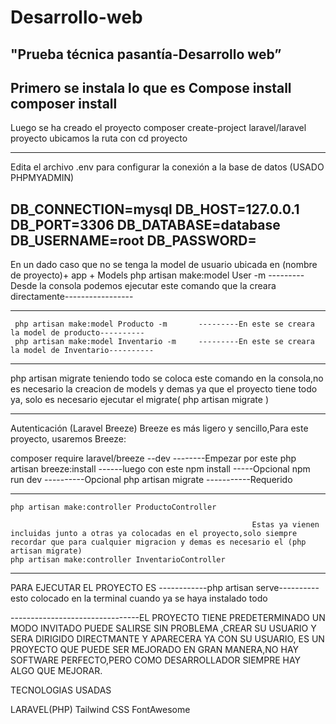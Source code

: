 # Desarrollo-web
"Prueba técnica pasantía-Desarrollo web” 
--------------------------------------------------------------------------------------------------------
Primero se instala lo que es Compose install
composer install     
----------------------------------------------------------------------------------------------------------------------------------
Luego se ha creado el proyecto
composer create-project laravel/laravel proyecto
ubicamos la ruta con cd proyecto


--------------------------------------------------------------------------------------------------------

Edita el archivo .env para configurar la conexión a la base de datos (USADO PHPMYADMIN)

DB_CONNECTION=mysql
DB_HOST=127.0.0.1
DB_PORT=3306
DB_DATABASE=database
DB_USERNAME=root
DB_PASSWORD=
--------------------------------------------------------------------------------------------------------
En un dado caso que no se tenga la model de usuario ubicada en (nombre de proyecto)+ app + Models
    php artisan make:model User -m              ---------Desde la consola podemos ejecutar este comando que la creara directamente-----------------
    
--------------------------------------------------------------------------------------------------------

     php artisan make:model Producto -m       ---------En este se creara la model de producto----------
     php artisan make:model Inventario -m     ---------En este se creara la model de Inventario----------

------------------------------------------------------------------------------------------------------------
php artisan migrate                                   teniendo todo se coloca este comando en la consola,no es necesario la creacion de models y demas ya que el proyecto tiene todo ya,
                                                       solo es necesario ejecutar el migrate( php artisan migrate )


------------------------------------------------------------------------------------------------------------------------------------------------------------------------------------------------------------------------
Autenticación (Laravel Breeze) 
Breeze es más ligero y sencillo,Para este proyecto, usaremos Breeze:

composer require laravel/breeze --dev              --------Empezar por este 
php artisan breeze:install                         ------luego con este
npm install                                         -----Opcional
npm run dev                                         ----------Opcional
php artisan migrate                                  -----------Requerido



----------------------------------------------------------------------------------------------------------------------------------------------------------------------------

    php artisan make:controller ProductoController
    
                                                          Estas ya vienen incluidas junto a otras ya colocadas en el proyecto,solo siempre recordar que para cualquier migracion y demas es necesario el (php artisan migrate)
    php artisan make:controller InventarioController
    

----------------------------------------------------------------------------------------------------------------------------------------------------------------------------

PARA EJECUTAR EL PROYECTO ES 
------------php artisan serve---------- esto colocado en la terminal cuando ya se haya instalado todo

--------------------------------EL PROYECTO TIENE PREDETERMINADO UN MODO INVITADO PUEDE SALIRSE SIN PROBLEMA ,CREAR SU USUARIO Y SERA DIRIGIDO DIRECTMANTE Y APARECERA YA CON SU USUARIO,
                                 ES UN PROYECTO QUE PUEDE SER MEJORADO EN GRAN MANERA,NO HAY SOFTWARE PERFECTO,PERO COMO DESARROLLADOR SIEMPRE HAY ALGO QUE MEJORAR.

TECNOLOGIAS USADAS

LARAVEL(PHP)
Tailwind
CSS
FontAwesome






















